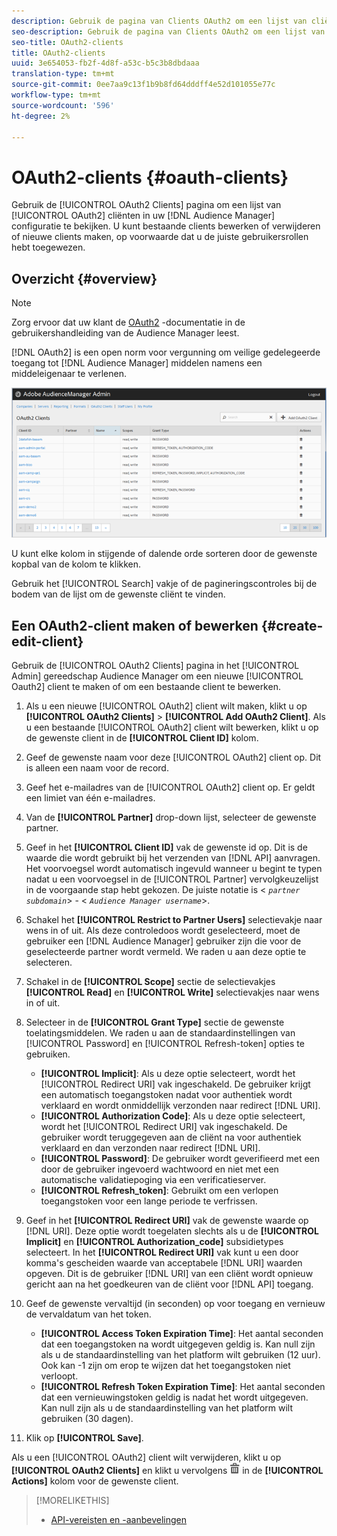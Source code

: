 ```yaml
---
description: Gebruik de pagina van Clients OAuth2 om een lijst van cliënten OAuth2 in uw configuratie van de Audience Manager te bekijken. U kunt bestaande clients bewerken of verwijderen of nieuwe clients maken, op voorwaarde dat u de juiste gebruikersrollen hebt toegewezen.
seo-description: Gebruik de pagina van Clients OAuth2 om een lijst van cliënten OAuth2 in uw configuratie van de Audience Manager te bekijken. U kunt bestaande clients bewerken of verwijderen of nieuwe clients maken, op voorwaarde dat u de juiste gebruikersrollen hebt toegewezen.
seo-title: OAuth2-clients
title: OAuth2-clients
uuid: 3e654053-fb2f-4d8f-a53c-b5c3b8dbdaaa
translation-type: tm+mt
source-git-commit: 0ee7aa9c13f1b9b8fd64dddff4e52d101055e77c
workflow-type: tm+mt
source-wordcount: '596'
ht-degree: 2%

---
```



# OAuth2-clients {#oauth-clients}

Gebruik de [!UICONTROL OAuth2 Clients] pagina om een lijst van [!UICONTROL OAuth2] cliënten in uw [!DNL Audience Manager] configuratie te bekijken. U kunt bestaande clients bewerken of verwijderen of nieuwe clients maken, op voorwaarde dat u de juiste gebruikersrollen hebt toegewezen.

## Overzicht {#overview}

<!-- c_oauth.xml -->

>[!NOTE]
>
>Zorg ervoor dat uw klant de [OAuth2](https://docs.adobe.com/content/help/en/audience-manager/user-guide/api-and-sdk-code/rest-apis/aam-api-getting-started.html#oauth) -documentatie in de gebruikershandleiding van de Audience Manager leest.

[!DNL OAuth2] is een open norm voor vergunning om veilige gedelegeerde toegang tot [!DNL Audience Manager] middelen namens een middeleigenaar te verlenen.

![](assets/oauth.png)

U kunt elke kolom in stijgende of dalende orde sorteren door de gewenste kopbal van de kolom te klikken.

Gebruik het [!UICONTROL Search] vakje of de pagineringscontroles bij de bodem van de lijst om de gewenste cliënt te vinden.

## Een OAuth2-client maken of bewerken {#create-edit-client}

<!-- t_create_edit_auth.xml -->

Gebruik de [!UICONTROL OAuth2 Clients] pagina in het [!UICONTROL Admin] gereedschap Audience Manager om een nieuwe [!UICONTROL Oauth2] client te maken of om een bestaande client te bewerken.

1. Als u een nieuwe [!UICONTROL OAuth2] client wilt maken, klikt u op **[!UICONTROL OAuth2 Clients]** > **[!UICONTROL Add OAuth2 Client]**. Als u een bestaande [!UICONTROL OAuth2] client wilt bewerken, klikt u op de gewenste client in de **[!UICONTROL Client ID]** kolom.
1. Geef de gewenste naam voor deze [!UICONTROL OAuth2] client op. Dit is alleen een naam voor de record.
1. Geef het e-mailadres van de [!UICONTROL OAuth2] client op. Er geldt een limiet van één e-mailadres.
1. Van de **[!UICONTROL Partner]** drop-down lijst, selecteer de gewenste partner.
1. Geef in het **[!UICONTROL Client ID]** vak de gewenste id op. Dit is de waarde die wordt gebruikt bij het verzenden van [!DNL API] aanvragen. Het voorvoegsel wordt automatisch ingevuld wanneer u begint te typen nadat u een voorvoegsel in de [!UICONTROL Partner] vervolgkeuzelijst in de voorgaande stap hebt gekozen. De juiste notatie is &lt; *`partner subdomain`*> - &lt; *`Audience Manager username`*>.
1. Schakel het **[!UICONTROL Restrict to Partner Users]** selectievakje naar wens in of uit. Als deze controledoos wordt geselecteerd, moet de gebruiker een [!DNL Audience Manager] gebruiker zijn die voor de geselecteerde partner wordt vermeld. We raden u aan deze optie te selecteren.
1. Schakel in de **[!UICONTROL Scope]** sectie de selectievakjes **[!UICONTROL Read]** en **[!UICONTROL Write]** selectievakjes naar wens in of uit.
1. Selecteer in de **[!UICONTROL Grant Type]** sectie de gewenste toelatingsmiddelen. We raden u aan de standaardinstellingen van [!UICONTROL Password] en [!UICONTROL Refresh-token] opties te gebruiken.

   * **[!UICONTROL Implicit]**: Als u deze optie selecteert, wordt het [!UICONTROL Redirect URI] vak ingeschakeld. De gebruiker krijgt een automatisch toegangstoken nadat voor authentiek wordt verklaard en wordt onmiddellijk verzonden naar redirect [!DNL URI].
   * **[!UICONTROL Authorization Code]**: Als u deze optie selecteert, wordt het [!UICONTROL Redirect URI] vak ingeschakeld. De gebruiker wordt teruggegeven aan de cliënt na voor authentiek verklaard en dan verzonden naar redirect [!DNL URI].
   * **[!UICONTROL Password]**: De gebruiker wordt geverifieerd met een door de gebruiker ingevoerd wachtwoord en niet met een automatische validatiepoging via een verificatieserver.
   * **[!UICONTROL Refresh_token]**: Gebruikt om een verlopen toegangstoken voor een lange periode te verfrissen.

1. Geef in het **[!UICONTROL Redirect URI]** vak de gewenste waarde op [!DNL URI]. Deze optie wordt toegelaten slechts als u de **[!UICONTROL Implicit]** en **[!UICONTROL Authorization_code]** subsidietypes selecteert. In het **[!UICONTROL Redirect URI]** vak kunt u een door komma&#39;s gescheiden waarde van acceptabele [!DNL URI] waarden opgeven. Dit is de gebruiker [!DNL URI] van een cliënt wordt opnieuw gericht aan na het goedkeuren van de cliënt voor [!DNL API] toegang.
1. Geef de gewenste vervaltijd (in seconden) op voor toegang en vernieuw de vervaldatum van het token.

   * **[!UICONTROL Access Token Expiration Time]**: Het aantal seconden dat een toegangstoken na wordt uitgegeven geldig is. Kan null zijn als u de standaardinstelling van het platform wilt gebruiken (12 uur). Ook kan -1 zijn om erop te wijzen dat het toegangstoken niet verloopt.
   * **[!UICONTROL Refresh Token Expiration Time]**: Het aantal seconden dat een vernieuwingstoken geldig is nadat het wordt uitgegeven. Kan null zijn als u de standaardinstelling van het platform wilt gebruiken (30 dagen).

1. Klik op **[!UICONTROL Save]**.

Als u een [!UICONTROL OAuth2] client wilt verwijderen, klikt u op **[!UICONTROL OAuth2 Clients]** en klikt u vervolgens ![](assets/icon_delete.png) in de **[!UICONTROL Actions]** kolom voor de gewenste client.

>[!MORELIKETHIS]
>
>* [API-vereisten en -aanbevelingen](../admin-oauth2/aam-admin-api-requirements.md)

